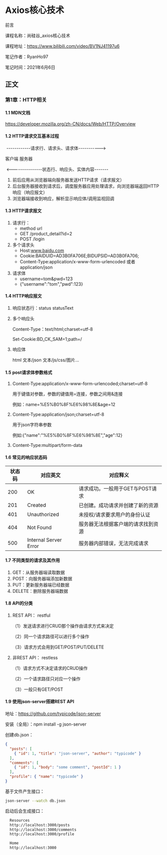 # Axios核心技术

前言

课程名称：尚硅谷_axios核心技术

课程地址：https://www.bilibili.com/video/BV1NJ41197u6

笔记作者：RyanHo97

笔记时间：2021年6月6日

## 正文

### 第1章：HTTP相关

#### 1.1 MDN文档

https://developer.mozilla.org/zh-CN/docs/Web/HTTP/Overview

#### 1.2 HTTP请求交互基本过程

​             ------------请求行、请求头、请求体----------->

客户端                                                                                   服务器

​             <---------------状态行、响应头、实体内容-------

1. 前后应用从浏览器端向服务器发送HTTP请求（请求报文）
2. 后台服务器接收到请求后，调度服务器应用处理请求，向浏览器端返回HTTP响应（响应报文）
3. 浏览器端接收到响应，解析显示响应体/调用监视回调
#### 1.3 HTTP请求报文

1. 请求行：
   - method url
   - GET /product_detail?id=2
   - POST /login
2. 多个请求头
   - Host:www.baidu.com
   - Cookie:BAIDUID=AD3B0FA706E;BIDUPSID=AD3B0FA706;
   - Content-Type:application/x-www-form-urlencoded 或者 application/json
3. 请求体
   - username=tom&pwd=123
   - {"username":"tom","pwd":123}

#### 1.4 HTTP响应报文

1. 响应状态行：status statusText

2. 多个响应头

   Content-Type：text/html;charset=utf-8

   Set-Cookie:BD_CK_SAM=1;path=/

3. 响应体

   html 文本/json 文本/js/css/图片...

#### 1.5 post请求体参数格式

1. Content-Type:application/x-www-form-urlencoded;charset=utf-8

   用于键值对参数，参数的键值用=连接，参数之间用&连接

   例如：name=%E5%B0%8F%E6%98%8E&age=12

2. Content-Type:application/json;charset=utf-8

   用于json字符串参数

   例如:{"name":"%E5%B0%8F%E6%98%8E","age":12}

3. Content-Type:multipart/form-data

#### 1.6 常见的响应状态码

| 状态码 | 对应英文              | 对应释义                           |
| ------ | --------------------- | ---------------------------------- |
| 200    | OK                    | 请求成功。一般用于GET与POST请求    |
| 201    | Created               | 已创建。成功请求并创建了新的资源   |
| 401    | Unauthorized          | 未授权/请求要求用户的身份认证      |
| 404    | Not Found             | 服务器无法根据客户端的请求找到资源 |
| 500    | Internal Server Error | 服务器内部错误，无法完成请求       |

#### 1.7 不同类型的请求及其作用

1. GET：从服务器端读取数据
2. POST：向服务器端添加新数据
3. PUT：更新服务器端已经数据
4. DELETE：删除服务器端数据

#### 1.8 API的分类

1. REST API： restful

   （1）发送请求进行CRUD那个操作由请求方式来决定

   （2）同一个请求路径可以进行多个操作

   （3）请求方式会用到GET/POST/PUT/DELETE

2. 非REST API： restless

   （1）请求方式不决定请求的CRUD操作

   （2）一个请求路径只对应一个操作

   （3）一般只有GET/POST

#### 1.9 使用json-server搭建REST API

地址：https://github.com/typicode/json-server

安装（全局）：npm install -g json-server

创建db.json：

```json
{
  "posts": [
    { "id": 1, "title": "json-server", "author": "typicode" }
  ],
  "comments": [
    { "id": 1, "body": "some comment", "postId": 1 }
  ],
  "profile": { "name": "typicode" }
}
```

基于文件产生接口：

```bash
json-server --watch db.json
```

启动后会生成接口：

```bash
  Resources
  http://localhost:3000/posts
  http://localhost:3000/comments
  http://localhost:3000/profile

  Home
  http://localhost:3000
```

